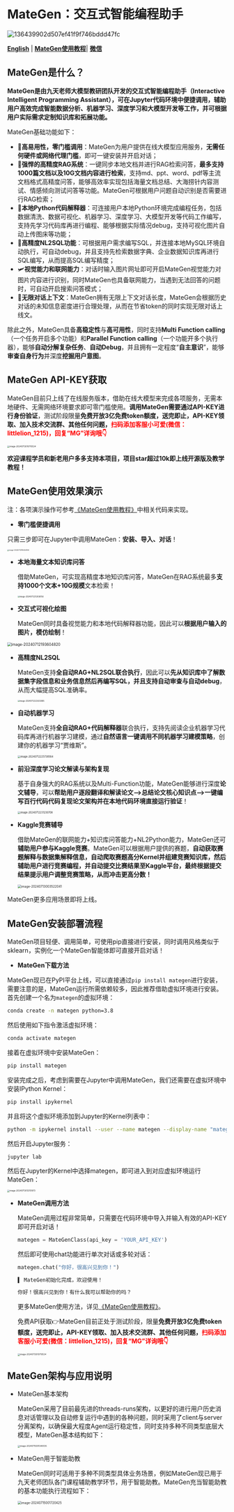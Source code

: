 # MateGen：交互式智能编程助手

![136439902d507ef41f9f746bddd47fc](https://ml2022.oss-cn-hangzhou.aliyuncs.com/img/136439902d507ef41f9f746bddd47fc.jpg)

[**English**](README.md) | [**MateGen使用教程**](docs/MateGen使用教程.ipynb)| [**微信**](docs/wechat.png)

## MateGen是什么？

​	**MateGen是由九天老师大模型教研团队开发的交互式智能编程助手（Interactive Intelligent Programming Assistant），可在Jupyter代码环境中便捷调用，辅助用户高效完成智能数据分析、机器学习、深度学习和大模型开发等工作，并可根据用户实际需求定制知识库和拓展功能。**

MateGen基础功能如下：

- 🤖**高易用性，零门槛调用**：MateGen为用户提供在线大模型应用服务，**无需任何硬件或网络代理门槛**，即可一键安装并开启对话；
- 🚀**强悍的高精度RAG系统**：一键同步本地文档并进行RAG检索问答，**最多支持1000篇文档以及10G文档内容进行检索**，支持md、ppt、word、pdf等主流文档格式高精度问答，能够高效率实现包括海量文档总结、大海捞针内容测试、情感倾向测试问答等功能。MateGen可根据用户问题自动识别是否需要进行RAG检索；
- 🏅**本地Python代码解释器**：可连接用户本地Python环境完成编程任务，包括数据清洗、数据可视化、机器学习、深度学习、大模型开发等代码工作编写，支持先学习代码库再进行编程、能够根据实际情况debug，支持可视化图片自动上传图床等功能；
- 🚩**高精度NL2SQL功能**：可根据用户需求编写SQL，并连接本地MySQL环境自动执行，可自动debug，并且支持先检索数据字典、企业数据知识库再进行SQL编写，从而提高SQL编写精度；
- 🛩️**视觉能力和联网能力**：对话时输入图片网址即可开启MateGen视觉能力对图片内容进行识别，同时MateGen也具备联网能力，当遇到无法回答的问题时，可自动开启搜索问答模式；
- 🚅**无限对话上下文**：MateGen拥有无限上下文对话长度，MateGen会根据历史对话的未知信息密度进行合理处理，从而在节省token的同时实现无限对话上线文。

除此之外，MateGen具备**高稳定性**与**高可用性**，同时支持**Multi Function calling**（一个任务开启多个功能）和**Parallel Function calling**（一个功能开多个执行器），能够**自动分解复杂任务**、**自动Debug**，并且拥有一定程度“**自主意识**”，能够**审查自身行为**并深度**挖掘用户意图**。

## MateGen API-KEY获取

​	MateGen目前只上线了在线服务版本，借助在线大模型来完成各项服务，无需本地硬件、无需网络环境要求即可零门槛使用。**调用MateGen需要通过API-KEY进行身份验证**，测试阶段限量**免费开放3亿免费token额度，送完即止，API-KEY领取、加入技术交流群、其他任何问题，<span style="color:red;">扫码添加客服小可爱(微信：littlelion_1215)，回复“MG”详询哦👇</span>**

<img src="https://ml2022.oss-cn-hangzhou.aliyuncs.com/img/image-20240713010710534.png" alt="image-20240713010710534" style="zoom:33%;" />

**欢迎课程学员和新老用户多多支持本项目，项目star超过10k即上线开源版及教学教程！**

## MateGen使用效果演示

注：各项演示操作可参考[《MateGen使用教程》](docs/MateGen使用教程.ipynb)中相关代码来实现。

- **零门槛便捷调用**

​	只需三步即可在Jupyter中调用MateGen：**安装、导入、对话**！

<img src="https://ml2022.oss-cn-hangzhou.aliyuncs.com/img/image-20240712185454166.png" alt="image-20240712185454166" style="zoom:25%;" />

- **本地海量文本知识库问答**

  ​	借助MateGen，可实现高精度本地知识库问答，MateGen在RAG系统最多**支持1000个文本+10G规模**文本检索！

  <img src="https://ml2022.oss-cn-hangzhou.aliyuncs.com/img/image-20240712212936156.png" alt="image-20240712212936156" style="zoom:30%;" />

- **交互式可视化绘图**

  ​	MateGen同时具备视觉能力和本地代码解释器功能，因此可以**根据用户输入的图片，模仿绘制**！

<img src="https://ml2022.oss-cn-hangzhou.aliyuncs.com/img/image-20240712193604820.png" alt="image-20240712193604820" style="zoom:60%;" />

- **高精度NL2SQL**

  ​	MateGen支持**全自动RAG+NL2SQL联合执行**，因此可以**先从知识库中了解数据集字段信息和业务信息然后再编写SQL，并且支持自动审查与自动debug**，从而大幅提高SQL准确率。

  <img src="https://ml2022.oss-cn-hangzhou.aliyuncs.com/img/image-20240712222633885.png" alt="image-20240712222633885" style="zoom:30%;" />

- **自动机器学习**

  ​	MateGen支持**全自动RAG+代码解释器**联合执行，支持先阅读企业机器学习代码库再进行机器学习建模，通过**自然语言一键调用不同机器学习建模策略**，创建你的机器学习“贾维斯”。

  <img src="https://ml2022.oss-cn-hangzhou.aliyuncs.com/img/image-20240712225738564.png" alt="image-20240712225738564" style="zoom:40%;" />

- **前沿深度学习论文解读与架构复现**

  ​	基于自身强大的RAG系统以及Multi-Function功能，MateGen能够进行深度**论文辅导**，可以**帮助用户逐段翻译和解读论文—>总结论文核心知识点—>一键编写百行代码代码复现论文架构并在本地代码环境直接运行验证**！

  <img src="https://ml2022.oss-cn-hangzhou.aliyuncs.com/img/image-20240712231230708.png" alt="image-20240712231230708" style="zoom:40%;" />

- **Kaggle竞赛辅导**

  ​	借助MateGen的联网能力+知识库问答能力+NL2Python能力，MateGen还可**辅助用户参与Kaggle竞赛**。MateGen可以根据用户提供的赛题，**自动获取赛题解释与数据集解释信息，自动爬取赛题高分Kernel并组建竞赛知识库，然后辅助用户进行竞赛编程，并自动提交比赛结果至Kaggle平台，最终根据提交结果提示用户调整竞赛策略，从而冲击更高分数！**

  <img src="https://ml2022.oss-cn-hangzhou.aliyuncs.com/img/image-20240713003522041.png" alt="image-20240713003522041" style="zoom: 50%;" />

MateGen更多应用场景即将上线。

## MateGen安装部署流程

​	MateGen项目轻便、调用简单，可使用pip直接进行安装，同时调用风格类似于sklearn，实例化一个MateGen智能体即可直接开启对话！

- **MateGen下载方法**

​	MateGen现已在PyPI平台上线，可以直接通过`pip install mategen`进行安装，需要注意的是，MateGen运行所需依赖较多，因此推荐借助虚拟环境进行安装。首先创建一个名为`mategen`的虚拟环境：        

```bash
conda create -n mategen python=3.8
```

然后使用如下指令激活虚拟环境：

```bash
conda activate mategen
```

接着在虚拟环境中安装MateGen：

```bash
pip install mategen
```

安装完成之后，考虑到需要在Jupyter中调用MateGen，我们还需要在虚拟环境中安装IPython Kernel：

```bash
pip install ipykernel
```

并且将这个虚拟环境添加到Jupyter的Kernel列表中：

```bash
python -m ipykernel install --user --name mategen --display-name "mategen"
```

然后开启Jupyter服务：     

```bash
jupyter lab
```

然后在Jupyter的Kernel中选择mategen，即可进入到对应虚拟环境运行MateGen：

<img src="https://ml2022.oss-cn-hangzhou.aliyuncs.com/img/image-20240713012151873.png" alt="image-20240713012151873" style="zoom:33%;" />

- **MateGen调用方法**

  ​	MateGen调用过程非常简单，只需要在代码环境中导入并输入有效的API-KEY即可开启对话！

  ```python
  mategen = MateGenClass(api_key = 'YOUR_API_KEY')
  ```

  然后即可使用chat功能进行单次对话或多轮对话：

  ```python
  mategen.chat("你好，很高兴见到你！")
  ```

  ```markdown
  ▌ MateGen初始化完成，欢迎使用！
  
  你好！很高兴见到你！有什么我可以帮助你的吗？
  ```

  更多MateGen使用方法，详见[《MateGen使用教程》](docs/MateGen使用教程.ipynb)。

  ​	免费API获取👉MateGen目前正处于测试阶段，限量**免费开放3亿免费token额度，送完即止，API-KEY领取、加入技术交流群、其他任何问题，<span style="color:red;">扫码添加客服小可爱(微信：littlelion_1215)，回复“MG”详询哦👇</span>**

  <img src="https://ml2022.oss-cn-hangzhou.aliyuncs.com/img/image-20240713010710534.png" alt="image-20240713010710534" style="zoom:33%;" />

## MateGen架构与应用说明

- MateGen基本架构

  ​	MateGen采用了目前最先进的threads-runs架构，以更好的进行用户历史消息对话管理以及自动修复运行中遇到的各种问题，同时采用了client与server分离架构，以确保最大程度Agent运行稳定性，同时支持多种不同类型底层大模型，MateGen基本结构如下：

  <img src="https://ml2022.oss-cn-hangzhou.aliyuncs.com/img/image-20240715001340035.png" alt="image-20240715001340035" style="zoom: 33%;" />

- MateGen用于智能助教

  ​	MateGen同时可适用于多种不同类型具体业务场景，例如MateGen现已用于九天老师团队各门课程辅助教学环节，用于智能助教。MateGen充当智能助教的基本功能执行流程如下：

  <img src="https://ml2022.oss-cn-hangzhou.aliyuncs.com/img/image-20240715001720425.png" alt="image-20240715001720425" style="zoom: 50%;" />

  
